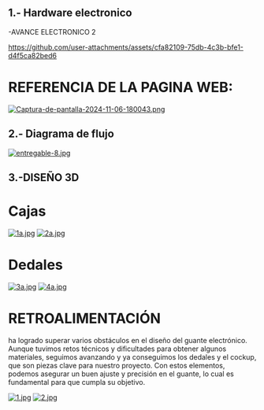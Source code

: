 ## 1.-  Hardware electronico

-AVANCE ELECTRONICO 2

https://github.com/user-attachments/assets/cfa82109-75db-4c3b-bfe1-d4f5ca82bed6

# REFERENCIA DE LA PAGINA WEB:

[![Captura-de-pantalla-2024-11-06-180043.png](https://i.postimg.cc/L4YgX8N2/Captura-de-pantalla-2024-11-06-180043.png)](https://postimg.cc/c6WLkZpb)

## 2.- Diagrama de flujo
[![entregable-8.jpg](https://i.postimg.cc/W31hZdC6/entregable-8.jpg)](https://postimg.cc/4KjfkxJm)


## 3.-DISEÑO 3D

# Cajas

[![1a.jpg](https://i.postimg.cc/k5zW7FBR/1a.jpg)](https://postimg.cc/06GzfSG9)
[![2a.jpg](https://i.postimg.cc/m2BCZr2j/2a.jpg)](https://postimg.cc/Z0sCV4Nv)

# Dedales

[![3a.jpg](https://i.postimg.cc/6p1vhLVb/3a.jpg)](https://postimg.cc/hXTvDm5V)
[![4a.jpg](https://i.postimg.cc/TPLWNLCd/4a.jpg)](https://postimg.cc/SX4sJKB3)


# RETROALIMENTACIÓN
ha logrado superar varios obstáculos en el diseño del guante electrónico. Aunque tuvimos retos técnicos y dificultades para obtener algunos materiales, seguimos avanzando y ya conseguimos los dedales y el cockup, que son piezas clave para nuestro proyecto. Con estos elementos, podemos asegurar un buen ajuste y precisión en el guante, lo cual es fundamental para que cumpla su objetivo.

[![1.jpg](https://i.postimg.cc/XvRnjp3Y/1.jpg)](https://postimg.cc/DWP95f89)
[![2.jpg](https://i.postimg.cc/508b6bNq/2.jpg)](https://postimg.cc/XGNTPM5p)
